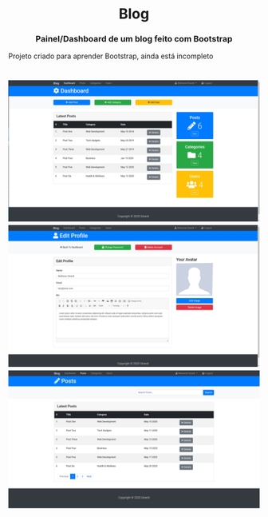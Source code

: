 <h1 align="center">
Blog
</h1>

<h3 align="center">Painel/Dashboard de um blog feito com Bootstrap</h3> 

Projeto criado para aprender Bootstrap, ainda está incompleto



<h1 align="center">
<img src="https://github.com/matheusgir/blog/blob/master/img/blog1.png"/>

<img src="https://github.com/matheusgir/blog/blob/master/img/blog2.png"/>

<img src="https://github.com/matheusgir/blog/blob/master/img/blog3.png"/>

</h1>
